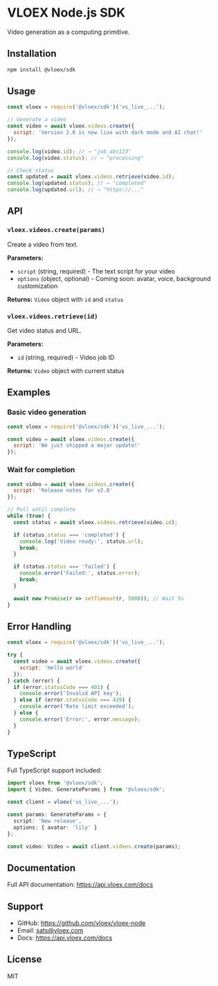 # VLOEX Node.js SDK

Video generation as a computing primitive.

## Installation

```bash
npm install @vloex/sdk
```

## Usage

```javascript
const vloex = require('@vloex/sdk')('vs_live_...');

// Generate a video
const video = await vloex.videos.create({
  script: 'Version 2.0 is now live with dark mode and AI chat!'
});

console.log(video.id); // → "job_abc123"
console.log(video.status); // → "processing"

// Check status
const updated = await vloex.videos.retrieve(video.id);
console.log(updated.status); // → "completed"
console.log(updated.url); // → "https://..."
```

## API

### `vloex.videos.create(params)`

Create a video from text.

**Parameters:**
- `script` (string, required) - The text script for your video
- `options` (object, optional) - Coming soon: avatar, voice, background customization

**Returns:** `Video` object with `id` and `status`

### `vloex.videos.retrieve(id)`

Get video status and URL.

**Parameters:**
- `id` (string, required) - Video job ID

**Returns:** `Video` object with current status

## Examples

### Basic video generation

```javascript
const vloex = require('@vloex/sdk')('vs_live_...');

const video = await vloex.videos.create({
  script: 'We just shipped a major update!'
});
```

### Wait for completion

```javascript
const video = await vloex.videos.create({
  script: 'Release notes for v2.0'
});

// Poll until complete
while (true) {
  const status = await vloex.videos.retrieve(video.id);

  if (status.status === 'completed') {
    console.log('Video ready:', status.url);
    break;
  }

  if (status.status === 'failed') {
    console.error('Failed:', status.error);
    break;
  }

  await new Promise(r => setTimeout(r, 5000)); // Wait 5s
}
```

## Error Handling

```javascript
const vloex = require('@vloex/sdk')('vs_live_...');

try {
  const video = await vloex.videos.create({
    script: 'Hello world'
  });
} catch (error) {
  if (error.statusCode === 401) {
    console.error('Invalid API key');
  } else if (error.statusCode === 429) {
    console.error('Rate limit exceeded');
  } else {
    console.error('Error:', error.message);
  }
}
```

## TypeScript

Full TypeScript support included:

```typescript
import vloex from '@vloex/sdk';
import { Video, GenerateParams } from '@vloex/sdk';

const client = vloex('vs_live_...');

const params: GenerateParams = {
  script: 'New release',
  options: { avatar: 'lily' }
};

const video: Video = await client.videos.create(params);
```

## Documentation

Full API documentation: https://api.vloex.com/docs

## Support

- GitHub: https://github.com/vloex/vloex-node
- Email: sats@vloex.com
- Docs: https://api.vloex.com/docs

## License

MIT
